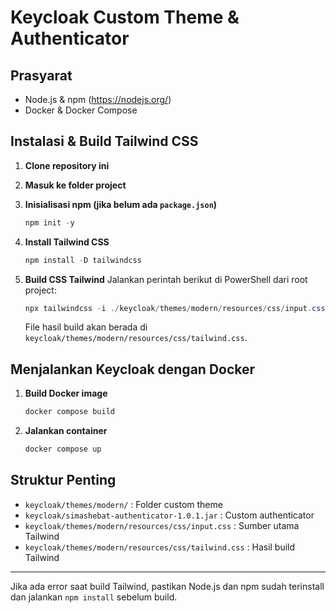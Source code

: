 # Keycloak Custom Theme & Authenticator

## Prasyarat

- Node.js & npm (https://nodejs.org/)
- Docker & Docker Compose

## Instalasi & Build Tailwind CSS

1. **Clone repository ini**

2. **Masuk ke folder project**

3. **Inisialisasi npm (jika belum ada `package.json`)**

   ```powershell
   npm init -y
   ```

4. **Install Tailwind CSS**

   ```powershell
   npm install -D tailwindcss
   ```

5. **Build CSS Tailwind**
   Jalankan perintah berikut di PowerShell dari root project:
   ```powershell
   npx tailwindcss -i ./keycloak/themes/modern/resources/css/input.css -o ./keycloak/themes/modern/resources/css/tailwind.css --minify
   ```
   File hasil build akan berada di `keycloak/themes/modern/resources/css/tailwind.css`.

## Menjalankan Keycloak dengan Docker

1. **Build Docker image**

   ```powershell
   docker compose build
   ```

2. **Jalankan container**
   ```powershell
   docker compose up
   ```

## Struktur Penting

- `keycloak/themes/modern/` : Folder custom theme
- `keycloak/simashebat-authenticator-1.0.1.jar` : Custom authenticator
- `keycloak/themes/modern/resources/css/input.css` : Sumber utama Tailwind
- `keycloak/themes/modern/resources/css/tailwind.css` : Hasil build Tailwind

---

Jika ada error saat build Tailwind, pastikan Node.js dan npm sudah terinstall dan jalankan `npm install` sebelum build.

